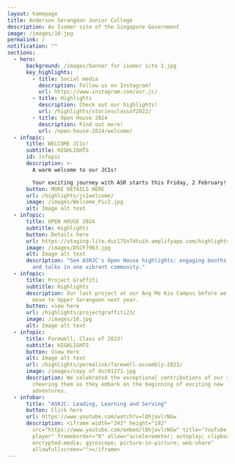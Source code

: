 ```yaml
---
layout: homepage
title: Anderson Serangoon Junior College
description: An Isomer site of the Singapore Government
image: /images/10.jpg
permalink: /
notification: ""
sections:
  - hero:
      background: /images/banner for isomer site 1.jpg
      key_highlights:
        - title: Social media
          description: Follow us on Instagram!
          url: https://www.instagram.com/asr.jc/
        - title: Highlights
          description: Check out our highlights!
          url: /highlights/storiesclassof2022/
        - title: Open House 2024
          description: Find out more!
          url: /open-house-2024/welcome/
  - infopic:
      title: WELCOME JC1s!
      subtitle: HIGHLIGHTS
      id: infopic
      description: >-
        A warm welcome to our JC1s! 

        Your exciting journey with ASR starts this Friday, 2 February! Please report to college by 8 a.m. in your secondary school uniform.
      button: MORE DETAILS HERE
      url: /highlights/jc1welcome/
      image: /images/Welcome_Pic2.jpg
      alt: Image alt text
  - infopic:
      title: OPEN HOUSE 2024
      subtitle: Highlights
      button: Details here
      url: https://staging-lite.duc175n7dtuih.amplifyapp.com/highlights/permalink/
      image: /images/DSCF7963.jpg
      alt: Image alt text
      description: "See ASRJC's Open House highlights: engaging booths, performances,
        and talks in one vibrant community."
  - infopic:
      title: Project Graffiti
      subtitle: Highlights
      description: Our last project at our Ang Mo Kio Campus before we make our big
        move to Upper Serangoon next year.
      button: view here
      url: /highlights/projectgraffiti23/
      image: /images/10.jpg
      alt: Image alt text
  - infopic:
      title: Farewell, Class of 2023!
      subtitle: HIGHLIGHTS
      button: View Here
      alt: Image alt text
      url: /highlights/permalink/farewell-assembly-2023/
      image: /images/copy of dsc01271.jpg
      description: We celebrated the exceptional contributions of our seniors,
        cheering them as they embark on the beginning of exciting new
        adventures.
  - infobar:
      title: "ASRJC: Leading, Learning and Serving"
      button: Click here
      url: https://www.youtube.com/watch?v=lQhjavlrNGw
      description: <iframe width="343" height="192"
        src="https://www.youtube.com/embed/lQhjavlrNGw" title="YouTube video
        player" frameborder="0" allow="accelerometer; autoplay; clipboard-write;
        encrypted-media; gyroscope; picture-in-picture; web-share"
        allowfullscreen=""></iframe>
---
```

